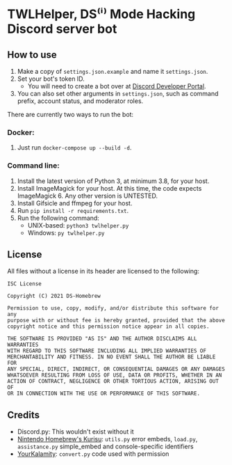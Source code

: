 # TWLHelper, DS⁽ⁱ⁾ Mode Hacking Discord server bot

## How to use

1. Make a copy of `settings.json.example` and name it `settings.json`.
1. Set your bot's token ID.
    - You will need to create a bot over at [Discord Developer Portal](https://discord.com/developers/applications).
1. You can also set other arguments in `settings.json`, such as command prefix, account status, and moderator roles.

There are currently two ways to run the bot:

### Docker:
1. Just run `docker-compose up --build -d`.

### Command line:
1. Install the latest version of Python 3, at minimum 3.8, for your host.
1. Install ImageMagick for your host. At this time, the code expects ImageMagick 6. Any other version is UNTESTED.
1. Install Gifsicle and ffmpeg for your host.
1. Run `pip install -r requirements.txt`.
1. Run the following command:
    - UNIX-based: `python3 twlhelper.py`
    - Windows: `py twlhelper.py`

## License

All files without a license in its header are licensed to the following:
```
ISC License

Copyright (C) 2021 DS-Homebrew

Permission to use, copy, modify, and/or distribute this software for any
purpose with or without fee is hereby granted, provided that the above
copyright notice and this permission notice appear in all copies.

THE SOFTWARE IS PROVIDED "AS IS" AND THE AUTHOR DISCLAIMS ALL WARRANTIES
WITH REGARD TO THIS SOFTWARE INCLUDING ALL IMPLIED WARRANTIES OF
MERCHANTABILITY AND FITNESS. IN NO EVENT SHALL THE AUTHOR BE LIABLE FOR
ANY SPECIAL, DIRECT, INDIRECT, OR CONSEQUENTIAL DAMAGES OR ANY DAMAGES
WHATSOEVER RESULTING FROM LOSS OF USE, DATA OR PROFITS, WHETHER IN AN
ACTION OF CONTRACT, NEGLIGENCE OR OTHER TORTIOUS ACTION, ARISING OUT OF
OR IN CONNECTION WITH THE USE OR PERFORMANCE OF THIS SOFTWARE.
```

## Credits
- Discord.py: This wouldn't exist without it
- [Nintendo Homebrew's Kurisu](https://github.com/nh-server/kurisu): `utils.py` error embeds, `load.py`, `assistance.py` simple_embed and console-specific identifiers
- [YourKalamity](https://github.com/YourKalamity): `convert.py` code used with permission
